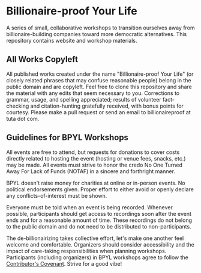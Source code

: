 # Billionaire-proof Your Life
A series of small, collaborative workshops to transition ourselves away from billionaire-building companies toward more democratic alternatives. This repository contains website and workshop materials.

## All Works Copyleft

All published works created under the name "Billionaire-proof Your Life" (or closely related phrases that may confuse reasonable people) belong in the public domain and are copyleft. Feel free to clone this repository and share the material with any edits that seem necessary to you. Corrections to grammar, usage, and spelling appreciated; results of volunteer fact-checking and citation-hunting gratefully received, with bonus points for courtesy. Please make a pull request or send an email to billionaireproof at tuta dot com.

## Guidelines for BPYL Workshops

All events are free to attend, but requests for donations to cover costs directly related to hosting the event (hosting or venue fees, snacks, etc.) may be made. All events must strive to honor the credo No One Turned Away For Lack of Funds (NOTAF) in a sincere and forthright manner.

BPYL doesn't raise money for charities at online or in-person events. No political endorsements given. Proper effort to either avoid or openly declare any conflicts-of-interest must be shown.

Everyone must be told when an event is being recorded. Whenever possible, participants should get access to recordings soon after the event ends and for a reasonable amount of time. These recordings do not belong to the public domain and do not need to be distributed to non-participants.

The de-billionairizing takes collective effort, let's make one another feel welcome and comfortable. Organizers should consider accessibility and the impact of care-taking responsibilities when planning workshops. Participants (including organizers) in BPYL workshops agree to follow the [Contributor's Covenant](https://www.contributor-covenant.org/version/2/1/code_of_conduct/). Strive for a good vibe!
